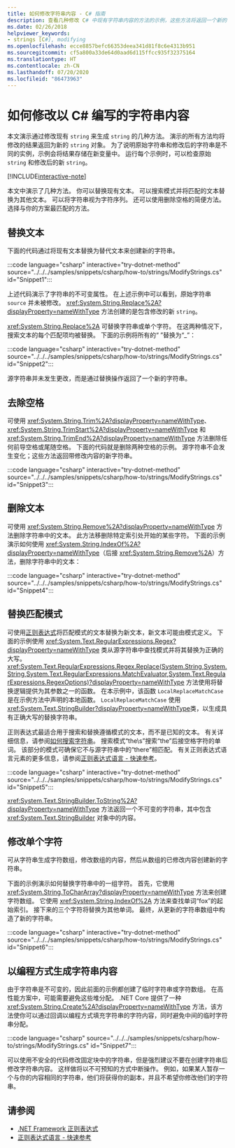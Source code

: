 ```yaml
---
title: 如何修改字符串内容 - C# 指南
description: 查看几种修改 C# 中现有字符串内容的方法的示例，这些方法将返回一个新的字符串对象。
ms.date: 02/26/2018
helpviewer_keywords:
- strings [C#], modifying
ms.openlocfilehash: ecce8857befc66353deea341d81f8c6e4313b951
ms.sourcegitcommit: cf5a800a33de64d0aad6d115ffcc935f32375164
ms.translationtype: HT
ms.contentlocale: zh-CN
ms.lasthandoff: 07/20/2020
ms.locfileid: "86473963"
---
```

# <a name="how-to-modify-string-contents-in-c"></a>如何修改以 C\# 编写的字符串内容

本文演示通过修改现有 `string` 来生成 `string` 的几种方法。 演示的所有方法均将修改的结果返回为新的 `string` 对象。 为了说明原始字符串和修改后的字符串是不同的实例，示例会将结果存储在新变量中。 运行每个示例时，可以检查原始 `string` 和修改后的新 `string`。

[!INCLUDE[interactive-note](~/includes/csharp-interactive-note.md)]

本文中演示了几种方法。 你可以替换现有文本。 可以搜索模式并将匹配的文本替换为其他文本。 可以将字符串视为字符序列。 还可以使用删除空格的简便方法。 选择与你的方案最匹配的方法。

## <a name="replace-text"></a>替换文本

下面的代码通过将现有文本替换为替代文本来创建新的字符串。

:::code language="csharp" interactive="try-dotnet-method" source="../../../samples/snippets/csharp/how-to/strings/ModifyStrings.cs" id="Snippet1":::

上述代码演示了字符串的不可变属性。 在上述示例中可以看到，原始字符串 `source` 并未被修改。 <xref:System.String.Replace%2A?displayProperty=nameWithType> 方法创建的是包含修改的新 `string`。

<xref:System.String.Replace%2A> 可替换字符串或单个字符。 在这两种情况下，搜索文本的每个匹配项均被替换。  下面的示例将所有的“ ”替换为“\_”：

:::code language="csharp" interactive="try-dotnet-method" source="../../../samples/snippets/csharp/how-to/strings/ModifyStrings.cs" id="Snippet2":::

源字符串并未发生更改，而是通过替换操作返回了一个新的字符串。

## <a name="trim-white-space"></a>去除空格

可使用 <xref:System.String.Trim%2A?displayProperty=nameWithType>、<xref:System.String.TrimStart%2A?displayProperty=nameWithType> 和 <xref:System.String.TrimEnd%2A?displayProperty=nameWithType> 方法删除任何前导空格或尾随空格。  下面的代码就是删除两种空格的示例。 源字符串不会发生变化；这些方法返回带修改内容的新字符串。

:::code language="csharp" interactive="try-dotnet-method" source="../../../samples/snippets/csharp/how-to/strings/ModifyStrings.cs" id="Snippet3":::

## <a name="remove-text"></a>删除文本

可使用 <xref:System.String.Remove%2A?displayProperty=nameWithType> 方法删除字符串中的文本。 此方法移删除特定索引处开始的某些字符。 下面的示例演示如何使用 <xref:System.String.IndexOf%2A?displayProperty=nameWithType>（后接 <xref:System.String.Remove%2A>）方法，删除字符串中的文本：

:::code language="csharp" interactive="try-dotnet-method" source="../../../samples/snippets/csharp/how-to/strings/ModifyStrings.cs" id="Snippet4":::

## <a name="replace-matching-patterns"></a>替换匹配模式

可使用[正则表达式](../../standard/base-types/regular-expressions.md)将匹配模式的文本替换为新文本，新文本可能由模式定义。 下面的示例使用 <xref:System.Text.RegularExpressions.Regex?displayProperty=nameWithType> 类从源字符串中查找模式并将其替换为正确的大写。 <xref:System.Text.RegularExpressions.Regex.Replace(System.String,System.String,System.Text.RegularExpressions.MatchEvaluator,System.Text.RegularExpressions.RegexOptions)?displayProperty=nameWithType> 方法使用将替换逻辑提供为其参数之一的函数。 在本示例中，该函数 `LocalReplaceMatchCase` 是在示例方法中声明的本地函数。 `LocalReplaceMatchCase` 使用 <xref:System.Text.StringBuilder?displayProperty=nameWithType>类，以生成具有正确大写的替换字符串。

正则表达式最适合用于搜索和替换遵循模式的文本，而不是已知的文本。 有关详细信息，请参阅[如何搜索字符串](search-strings.md)。 搜索模式“the\s”搜索“the”后接空格字符的单词。 该部分的模式可确保它不与源字符串中的“there”相匹配。 有关正则表达式语言元素的更多信息，请参阅[正则表达式语言 - 快速参考](../../standard/base-types/regular-expression-language-quick-reference.md)。

:::code language="csharp" interactive="try-dotnet-method" source="../../../samples/snippets/csharp/how-to/strings/ModifyStrings.cs" id="Snippet5":::

<xref:System.Text.StringBuilder.ToString%2A?displayProperty=nameWithType> 方法返回一个不可变的字符串，其中包含 <xref:System.Text.StringBuilder> 对象中的内容。

## <a name="modifying-individual-characters"></a>修改单个字符

可从字符串生成字符数组，修改数组的内容，然后从数组的已修改内容创建新的字符串。

下面的示例演示如何替换字符串中的一组字符。 首先，它使用 <xref:System.String.ToCharArray?displayProperty=nameWithType> 方法来创建字符数组。 它使用 <xref:System.String.IndexOf%2A> 方法来查找单词“fox”的起始索引。 接下来的三个字符将替换为其他单词。 最终，从更新的字符串数组中构造了新的字符串。

:::code language="csharp" interactive="try-dotnet-method" source="../../../samples/snippets/csharp/how-to/strings/ModifyStrings.cs" id="Snippet6":::

## <a name="programmatically-build-up-string-content"></a>以编程方式生成字符串内容

由于字符串是不可变的，因此前面的示例都创建了临时字符串或字符数组。 在高性能方案中，可能需要避免这些堆分配。 .NET Core 提供了一种 <xref:System.String.Create%2A?displayProperty=nameWithType> 方法，该方法使你可以通过回调以编程方式填充字符串的字符内容，同时避免中间的临时字符串分配。

:::code language="csharp" source="../../../samples/snippets/csharp/how-to/strings/ModifyStrings.cs" id="Snippet7":::

可以使用不安全的代码修改固定块中的字符串，但是强烈建议不要在创建字符串后修改字符串内容。 这样做将以不可预知的方式中断操作。 例如，如果某人暂存一个与你的内容相同的字符串，他们将获得你的副本，并且不希望你修改他们的字符串。

## <a name="see-also"></a>请参阅

- [.NET Framework 正则表达式](../../standard/base-types/regular-expressions.md)
- [正则表达式语言 - 快速参考](../../standard/base-types/regular-expression-language-quick-reference.md)
